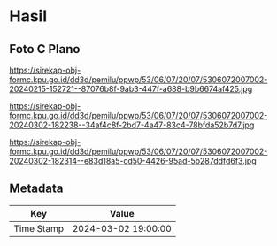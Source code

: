 # Hasil

## Foto C Plano

https://sirekap-obj-formc.kpu.go.id/dd3d/pemilu/ppwp/53/06/07/20/07/5306072007002-20240215-152721--87076b8f-9ab3-447f-a688-b9b6674af425.jpg

https://sirekap-obj-formc.kpu.go.id/dd3d/pemilu/ppwp/53/06/07/20/07/5306072007002-20240302-182238--34af4c8f-2bd7-4a47-83c4-78bfda52b7d7.jpg

https://sirekap-obj-formc.kpu.go.id/dd3d/pemilu/ppwp/53/06/07/20/07/5306072007002-20240302-182314--e83d18a5-cd50-4426-95ad-5b287ddfd6f3.jpg


## Metadata

| Key        | Value               |
| ---------- | ------------------- |
| Time Stamp | 2024-03-02 19:00:00 |



